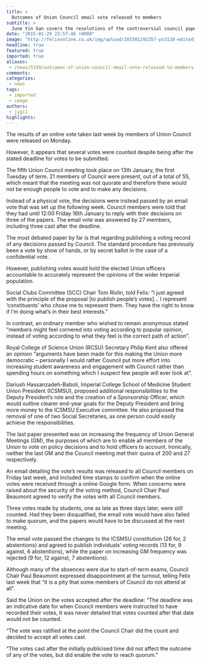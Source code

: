 ```yaml
---
title: >
  Outcomes of Union Council email vote released to members
subtitle: >
  June Yin Gan covers the resolutions of the controversial council papers, despite three votes cast after deadline
date: "2015-01-29 23:57:46 +0000"
image: "http://felixonline.co.uk/img/upload/201501292357-ps3110-edited_council.jpg"
headline: true
featured: true
imported: true
aliases:
 - /news/5159/outcomes-of-union-council-email-vote-released-to-members-
comments:
categories:
 - news
tags:
 - imported
 - image
authors:
 - jyg11
highlights:
---
```


The results of an online vote taken last week by members of Union Council were released on Monday.

However, it appears that several votes were counted despite being after the stated deadline for votes to be submitted.

The fifth Union Council meeting took place on 13th January, the first Tuesday of term. 21 members of Council were present, out of a total of 55, which meant that the meeting was not quorate and therefore there would not be enough people to vote and to make any decisions.

Instead of a physical vote, the decisions were instead passed by an email vote that was set up the following week. Council members were told that they had until 12:00 Friday 16th January to reply with their decisions on three of the papers. The email vote was answered by 27 members, including three cast after the deadline.

The most debated paper by far is that regarding publishing a voting record of any decisions passed by Council. The standard procedure has previously been a vote by show of hands, or by secret ballot in the case of a confidential vote.

However, publishing votes would hold the elected Union officers accountable to accurately represent the opinions of the wider Imperial population.

Social Clubs Committee (SCC) Chair Tom Rivlin, told Felix: “I just agreed with the principle of the proposal [to publish people’s votes]… I represent ‘constituents’ who chose me to represent them. They have the right to know if I’m doing what’s in their best interests.”

In contrast, an ordinary member who wished to remain anonymous stated “members might feel cornered into voting according to popular opinion, instead of voting according to what they feel is the correct path of action”.

Royal College of Science Union (RCSU) Secretary Philip Kent also offered an opinion “arguments have been made for this making the Union more democratic – personally I would rather Council put more effort into increasing student awareness and engagement with Council rather than spending hours on something which I suspect few people will ever look at”.

Dariush Hassanzadeh-Baboli, Imperial College School of Medicine Student Union President (ICSMSU), proposed additional responsibilities to the Deputy President’s role and the creation of a Sponsorship Officer, which would outline clearer end-year goals for the Deputy President and bring more money to the ICSMSU Executive committee. He also proposed the removal of one of two Social Secretaries, as one person could easily achieve the responsibilities.

The last paper presented was on increasing the frequency of Union General Meetings (GM), the purposes of which are to enable all members of the Union to vote on policy decisions and to hold officers to account. Ironically, neither the last GM and the Council meeting met their quora of 200 and 27 respectively.

An email detailing the vote’s results was released to all Council members on Friday last week, and included time stamps to confirm when the online votes were received through a online Google form. When concerns were raised about the security of the voting method, Council Chair Paul Beaumont agreed to verify the votes with all Council members.

Three votes made by students, one as late as three days later, were still counted. Had they been disqualified, the email vote would have also failed to make quorum, and the papers would have to be discussed at the next meeting.

The email vote passed the changes to the ICSMSU constitution (26 for, 2 abstentions) and agreed to publish individuals’ voting records (13 for, 9 against, 6 abstentions), while the paper on increasing GM frequency was rejected (9 for, 12 against, 7 abstentions).

Although many of the absences were due to start-of-term exams, Council Chair Paul Beaumont expressed disappointment at the turnout, telling Felix last week that “it is a pity that some members of Council do not attend at all”.

Said the Union on the votes accepted after the deadline: “The deadline was an indicative date for when Council members were instructed to have recorded their votes, it was never detailed that votes counted after that date would not be counted.

“The vote was ratified at the point the Council Chair did the count and decided to accept all votes cast.

“The votes cast after the initially publicised time did not affect the outcome of any of the votes, but did enable the vote to reach quorum.”
